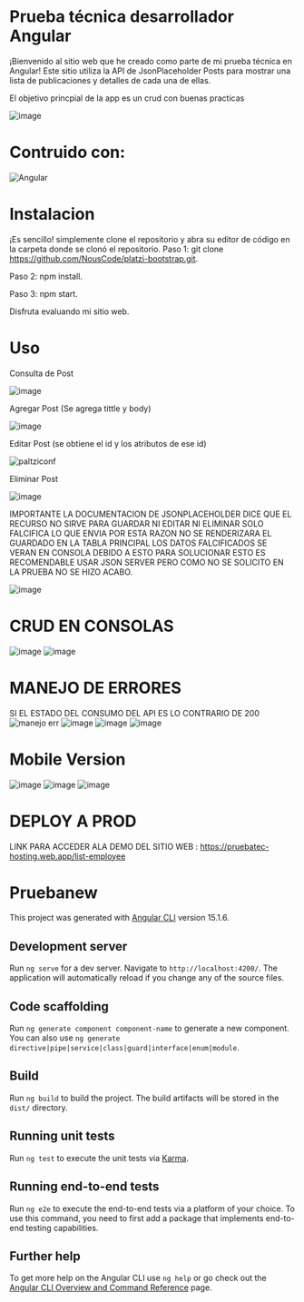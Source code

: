 

# Prueba técnica desarrollador Angular

¡Bienvenido al sitio web que he creado como parte de mi prueba técnica en Angular! Este sitio utiliza la API de JsonPlaceholder Posts para mostrar una lista de publicaciones y detalles de cada una de ellas.

El objetivo princpial de la app es un crud con buenas practicas

![image](https://user-images.githubusercontent.com/56304628/233005636-073170e4-789d-451f-b3b4-09a591ce3b12.png)
# Contruido con:
  ![Angular](https://img.shields.io/badge/angular-%23DD0031.svg?style=for-the-badge&logo=angular&logoColor=white)
  
  
  
# Instalacion
  ¡Es sencillo! simplemente clone el repositorio y abra su editor de código en la carpeta donde se clonó el repositorio.
  Paso 1: git clone https://github.com/NousCode/platzi-bootstrap.git.
  
  
  
  Paso 2: npm install.
  
  
  Paso 3: npm start.
  
  
  
  Disfruta evaluando mi sitio web.
  

# Uso
Consulta de Post

![image](https://user-images.githubusercontent.com/56304628/233136471-5292f324-3e3d-4011-b26c-9acc73bde086.png)

Agregar Post (Se agrega tittle y body)

![image](https://user-images.githubusercontent.com/56304628/233005936-c2810c0b-3343-4ea7-b76e-32632216cf99.png)

Editar Post (se obtiene el id y los atributos de ese id)

![paltziconf](https://res.cloudinary.com/dwypfa60z/image/upload/v1681880900/edit_zeevhb.png)

Eliminar Post

![image](https://user-images.githubusercontent.com/56304628/233136637-b28f7642-f4c3-44ab-8a17-39506f36bd8e.png)

IMPORTANTE LA DOCUMENTACION DE JSONPLACEHOLDER DICE QUE EL RECURSO NO SIRVE PARA GUARDAR NI EDITAR NI ELIMINAR SOLO FALCIFICA LO QUE ENVIA
POR ESTA RAZON NO SE RENDERIZARA EL GUARDADO EN LA TABLA PRINCIPAL LOS DATOS FALCIFICADOS SE VERAN EN CONSOLA DEBIDO A ESTO PARA SOLUCIONAR ESTO ES RECOMENDABLE USAR JSON SERVER PERO COMO NO SE SOLICITO EN LA PRUEBA NO SE HIZO ACABO.


![image](https://user-images.githubusercontent.com/56304628/232973272-099e2f3a-d85d-4fd1-874c-f4df3ffa3643.png)

# CRUD EN CONSOLAS
![image](https://user-images.githubusercontent.com/56304628/233135405-dfc102db-becc-4067-8978-8c418295255a.png)
![image](https://user-images.githubusercontent.com/56304628/233136004-c96ae7be-9970-4171-bc04-4a86bd27dc60.png)
# MANEJO DE ERRORES
SI EL ESTADO DEL CONSUMO DEL API ES LO CONTRARIO DE 200 
![manejo err](https://user-images.githubusercontent.com/56304628/232973808-d0b92837-670b-4c27-b5f2-fbf343cc9bba.PNG)
![image](https://user-images.githubusercontent.com/56304628/233137229-635b6fb9-4412-4bb9-8b4a-d0f599c880ac.png)
![image](https://user-images.githubusercontent.com/56304628/233137393-6eb4296d-aea9-4633-afc3-eab214ac4845.png)
![image](https://user-images.githubusercontent.com/56304628/233137554-0c4bd22a-7cc4-4e73-83db-bbe1e8275064.png)

# Mobile Version
![image](https://user-images.githubusercontent.com/56304628/233137779-8cc1d207-cfa2-43fc-9e8f-785ba68ba1a4.png)
![image](https://user-images.githubusercontent.com/56304628/233137868-8b64066d-7d6a-4506-b131-4373dac22798.png)
![image](https://user-images.githubusercontent.com/56304628/233137966-8d7315f3-7be3-41f2-af22-d392955cf232.png)

# DEPLOY A PROD
LINK PARA ACCEDER ALA DEMO DEL SITIO WEB : https://pruebatec-hosting.web.app/list-employee

# Pruebanew

This project was generated with [Angular CLI](https://github.com/angular/angular-cli) version 15.1.6.

## Development server

Run `ng serve` for a dev server. Navigate to `http://localhost:4200/`. The application will automatically reload if you change any of the source files.

## Code scaffolding

Run `ng generate component component-name` to generate a new component. You can also use `ng generate directive|pipe|service|class|guard|interface|enum|module`.

## Build

Run `ng build` to build the project. The build artifacts will be stored in the `dist/` directory.

## Running unit tests

Run `ng test` to execute the unit tests via [Karma](https://karma-runner.github.io).

## Running end-to-end tests

Run `ng e2e` to execute the end-to-end tests via a platform of your choice. To use this command, you need to first add a package that implements end-to-end testing capabilities.

## Further help

To get more help on the Angular CLI use `ng help` or go check out the [Angular CLI Overview and Command Reference](https://angular.io/cli) page.
